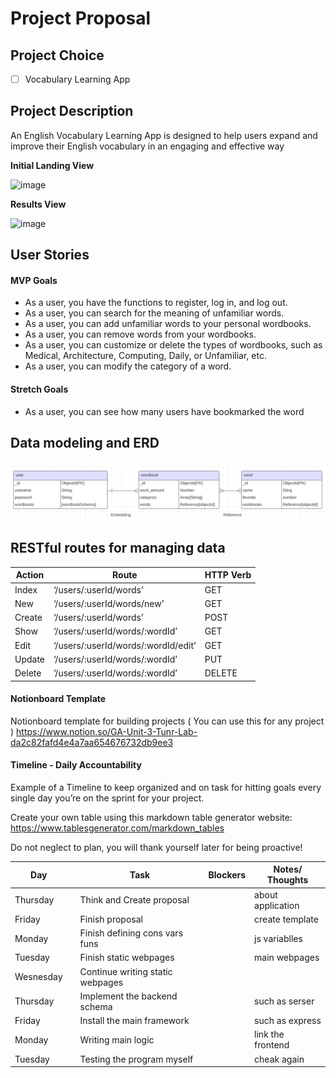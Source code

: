 # Project Proposal

## Project Choice 

- [ ] Vocabulary Learning App

## Project Description 

An English Vocabulary Learning App is designed to help users expand and improve their English vocabulary in an engaging and effective way

**Initial Landing View**

![image]()

**Results View**

![image]()

## User Stories

#### MVP Goals

- As a user, you have the functions to register, log in, and log out.
- As a user, you can search for the meaning of unfamiliar words.
- As a user, you can add unfamiliar words to your personal wordbooks.
- As a user, you can remove words from your wordbooks.
- As a user, you can customize or delete the types of wordbooks, such as Medical, Architecture, Computing, Daily, or Unfamiliar, etc.
- As a user, you can modify the category of a word.

#### Stretch Goals

- As a user, you can see how many users have bookmarked the word

## Data modeling and ERD

![image](https://github.com/kevinsubmit/Vocabulary-Learning-App/blob/main/utils/imgs/erd.png)

## RESTful routes for managing data

|  Action    |             Route                      | HTTP Verb|
|------------|----------------------------------------|----------|
|  Index     |   ‘/users/:userId/words’               |  GET     |
|  New       |   ‘/users/:userId/words/new’           |  GET     |
|  Create    |   ‘/users/:userId/words’               |  POST    |    
|  Show      |   ‘/users/:userId/words/:wordId’       |  GET     |            
|  Edit      |   ‘/users/:userId/words/:wordId/edit’  |  GET     |  
|  Update    |   ‘/users/:userId/words/:wordId’       |  PUT     |                       
|  Delete    |   ‘/users/:userId/words/:wordId’       |  DELETE  |                         


#### Notionboard Template
Notionboard template for building projects ( You can use this for any project )
https://www.notion.so/GA-Unit-3-Tunr-Lab-da2c82fafd4e4a7aa654676732db9ee3

#### Timeline - Daily Accountability
Example of a Timeline to keep organized and on task for hitting goals every single day you’re on the sprint for your project.

Create your own table using this markdown table generator website:
https://www.tablesgenerator.com/markdown_tables

Do not neglect to plan, you will thank yourself later for being proactive!

| Day        |   | Task                               | Blockers | Notes/ Thoughts |
|------------|---|------------------------------------|----------|-----------------|
| Thursday   |   | Think and Create proposal          |          |about application|
| Friday     |   | Finish proposal                    |          |create template  |
| Monday     |   | Finish defining cons vars funs     |          |js variablles    |
| Tuesday    |   | Finish static webpages             |          |main  webpages   |
| Wesnesday  |   | Continue writing  static webpages  |          |                 |
| Thursday   |   | Implement the backend schema       |          |such as serser   |
| Friday     |   | Install the main framework         |          |such as express  |
| Monday     |   | Writing main logic                 |          |link the frontend|
| Tuesday    |   | Testing the program myself         |          |cheak again      |










